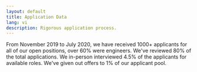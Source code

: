 ```yaml
---
layout: default
title: Application Data
lang: vi
description: Rigorous application process.
---
```


From November 2019 to July 2020, we have received 1000+ applicants for all of our open positions, over 60% were engineers. We've reviewed 80% of the total applications. We in-person interviewed 4.5% of the applicants for available roles. We've given out offers to 1% of our applicant pool.